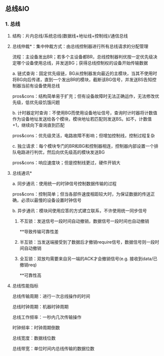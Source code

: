 ## 总线&IO

### 1. 总线

1. 结构：片内总线/系统总线(数据线+地址线+控制线)/通信总线

2. 总线仲裁*：集中仲裁方式：由总线控制器进行所有总线请求的分配管理

   流程：主设备发出BR；若多个主设备都BR，总线控制器判优按一定优先级决定哪个设备使用总线，并发送BG；获得总线控制权的设备开始传输数据

   a. 链式查询：固定优先级链，BG从控制器发向最近的主模块，当其不使用时将BG向后传递，直到一个发出BR的模块，截断该BG信号，并发送BS告知控制器当前有设备使用总线

   pros&cons：结构简单易于扩充；但有设备故障时无法正确运作，无法修改优先级，低优先级饥饿问题

   b. 计时器定时查询：不使用BG而使用设备地址信号，查询时计时器将计数值作为设备地址发送给各个模块，模块地址若匹配则发送BS。如不，计数值+1，继续向下查询直到匹配

   pros&cons：优先级灵活，电路故障不影响；但增加控制线，控制过程复杂

   c. 独立请求：每个模块专门的BR和BG和控制器相连，控制器内部设置一个排队电路进行判优，然后向优先级高的模块发送BG

   pros&cons：响应速度块；但是控制线更过，硬件开销大

3. 总线通讯*

   a. 同步通讯：使用统一的时钟信号控制数据传输的过程

   ​	pros&cons：控制简单；但当各部件速度相距较大时，为保证数据的传送正确，必须以最慢的设备设置时钟信号

   b. 异步通讯：模块间使用应答的方式建立联系，不许使用统一同步信号

    1. 不互锁：发送信号一段时间自动撤销，数据信号一段时间也自动撤销

       **导致传输可靠性差

    2. 半互锁：当发送端接受到了数据后才撤销require信号，数据信号则一段时间自动撤销

    3. 全互锁：双放均需要来自另一端的ACK才会撤销信号(e.g. 接收到data/已撤销req)

       **可靠性高

4. 总线性能指标

   总线传输周期：进行一次总线操作的时间

   总线时钟周期：机器时钟周期

   总线工作频率：一秒内几次传输操作

   时钟频率：时钟周期倒数

   总线宽度：数据线位数

   总线带宽：单位时间内总线传输的数据位数

